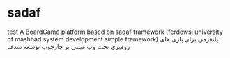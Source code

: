# sadaf
test
A BoardGame platform based on sadaf framework (ferdowsi university of mashhad system development simple framework)
پلتفرمی برای بازی های رومیزی تحت وب مبتنی بر چارچوب توسعه سدف
